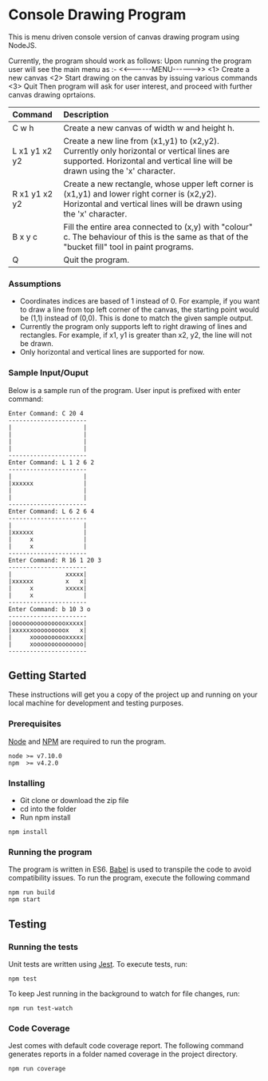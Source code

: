 # Console Drawing Program
This is menu driven console version of canvas drawing program using NodeJS.

Currently, the program should work as follows:
 Upon running the program user will see the main menu as :-
 <<------MENU------>>
 <1> Create a new canvas
 <2> Start drawing on the canvas by issuing various commands
 <3> Quit
Then program will ask for user interest, and proceed with further canvas drawing oprtaions.
<br/>

| Command        | Description  |
|:----|:------|
| C w h            | Create a new canvas of width w and height h. |
| L x1 y1 x2 y2 | Create a new line from (x1,y1) to (x2,y2). Currently only horizontal or vertical lines are supported. Horizontal and vertical line will be drawn using the 'x' character.   |
| R x1 y1 x2 y2 | Create a new rectangle, whose upper left corner is (x1,y1) and lower right corner is (x2,y2). Horizontal and vertical lines will be drawn using the 'x' character.     |
| B x y c       | Fill the entire area connected to (x,y) with "colour" c. The behaviour of this is the same as that of the "bucket fill" tool in paint programs. |
| Q       | Quit the program.|

### Assumptions

- Coordinates indices are based of 1 instead of 0. For example, if you want to draw a line from top left corner of the canvas, the starting point would be (1,1) instead of (0,0). This is done to match the given sample output.
- Currently the program only supports left to right drawing of lines and rectangles. For example, if x1, y1 is greater than x2, y2, the line will not be drawn.
- Only horizontal and vertical lines are supported for now.

### Sample Input/Ouput
Below is a sample run of the program. User input is prefixed with enter command:

```
Enter Command: C 20 4
----------------------
|                    |
|                    |
|                    |
|                    |
----------------------
Enter Command: L 1 2 6 2
----------------------
|                    |
|xxxxxx              |
|                    |
|                    |
----------------------
Enter Command: L 6 2 6 4
----------------------
|                    |
|xxxxxx              |
|     x              |
|     x              |
----------------------
Enter Command: R 16 1 20 3
----------------------
|               xxxxx|
|xxxxxx         x   x|
|     x         xxxxx|
|     x              |
----------------------
Enter Command: b 10 3 o
----------------------
|oooooooooooooooxxxxx|
|xxxxxxooooooooox   x|
|     xoooooooooxxxxx|
|     xoooooooooooooo|
----------------------
```

## Getting Started

These instructions will get you a copy of the project up and running on your local machine for development and testing purposes.

### Prerequisites

[Node](https://nodejs.org/en/) and [NPM](https://www.npmjs.com/) are required to run the program.

```
node >= v7.10.0
npm  >= v4.2.0
```

### Installing

 - Git clone or download the zip file
 - cd into the folder
 - Run npm install

```
npm install
```
### Running the program

The program is written in ES6. [Babel](https://babeljs.io/) is used to transpile the code to avoid compatibility issues. To run the program, execute the following command


```
npm run build
npm start
```

## Testing

### Running the tests

Unit tests are written using [Jest](http://facebook.github.io/jest/). To execute tests, run:

```
npm test
```
To keep Jest running in the background to watch for file changes, run:
```
npm run test-watch
```

### Code Coverage

Jest comes with default code coverage report. The following command generates reports in a folder named coverage in the project directory.

```
npm run coverage
```



